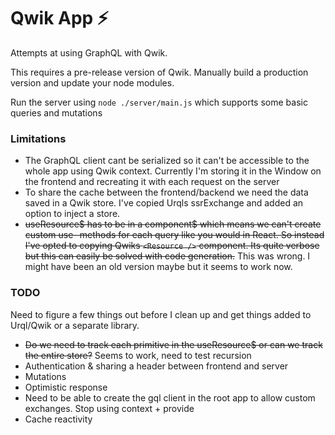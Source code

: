 # Qwik App ⚡️

Attempts at using GraphQL with Qwik.

This requires a pre-release version of Qwik. Manually build a production version and update your node modules.

Run the server using `node ./server/main.js` which supports some basic queries and mutations

### Limitations

- The GraphQL client cant be serialized so it can't be accessible to the whole app using Qwik context. Currently I'm storing it in the Window on the frontend and recreating it with each request on the server
- To share the cache between the frontend/backend we need the data saved in a Qwik store. I've copied Urqls ssrExchange and added an option to inject a store.
- ~~useResource$ has to be in a component$ which means we can't create custom use- methods for each query like you would in React. So instead I've opted to copying Qwiks `<Resource />` component. Its quite verbose but this can easily be solved with code generation.~~ This was wrong. I might have been an old version maybe but it seems to work now.

### TODO

Need to figure a few things out before I clean up and get things added to Urql/Qwik or a separate library.

- ~~Do we need to track each primitive in the useResource$ or can we track the entire store?~~ Seems to work, need to test recursion
- Authentication & sharing a header between frontend and server
- Mutations
- Optimistic response
- Need to be able to create the gql client in the root app to allow custom exchanges. Stop using context + provide
- Cache reactivity
